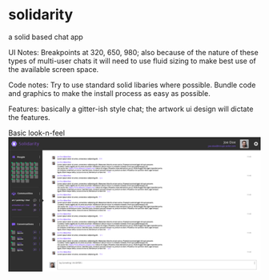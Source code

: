 # solidarity
a solid based chat app

UI Notes:
Breakpoints at 320, 650, 980;  also because of the nature of these types of multi-user chats it will need to use fluid sizing to make best use of the available screen space.

Code notes:
Try to use standard solid libaries where possible.
Bundle code and graphics to make the install process as easy as possible.

Features:
basically a gitter-ish style chat;  the artwork ui design will dictate the features.


Basic look-n-feel
![screen 1](look-n-feel/look-n-feel_19-04-2019%2013-26-24.png)
